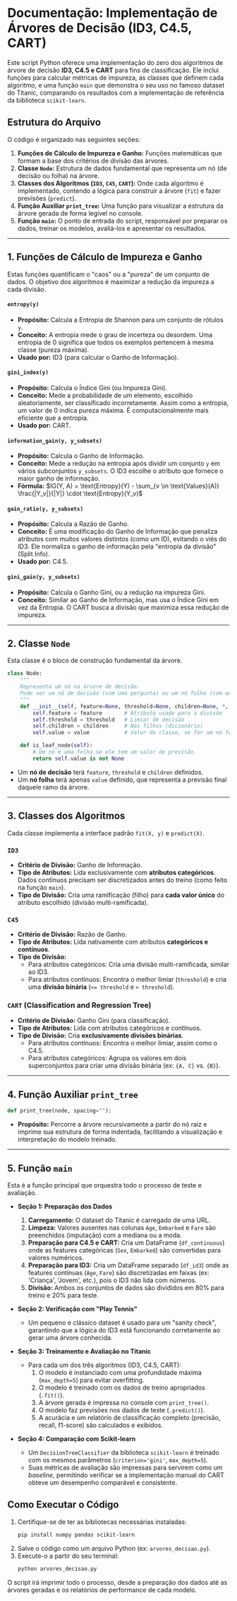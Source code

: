 # **Documentação: Implementação de Árvores de Decisão (ID3, C4.5, CART)**

Este script Python oferece uma implementação do zero dos algoritmos de árvore de decisão **ID3, C4.5 e CART** para fins de classificação. Ele inclui funções para calcular métricas de impureza, as classes que definem cada algoritmo, e uma função `main` que demonstra o seu uso no famoso dataset do Titanic, comparando os resultados com a implementação de referência da biblioteca `scikit-learn`.

## **Estrutura do Arquivo**

O código é organizado nas seguintes seções:

1.  **Funções de Cálculo de Impureza e Ganho:** Funções matemáticas que formam a base dos critérios de divisão das árvores.
2.  **Classe `Node`:** Estrutura de dados fundamental que representa um nó (de decisão ou folha) na árvore.
3.  **Classes dos Algoritmos (`ID3`, `C45`, `CART`):** Onde cada algoritmo é implementado, contendo a lógica para construir a árvore (`fit`) e fazer previsões (`predict`).
4.  **Função Auxiliar `print_tree`:** Uma função para visualizar a estrutura da árvore gerada de forma legível no console.
5.  **Função `main`:** O ponto de entrada do script, responsável por preparar os dados, treinar os modelos, avaliá-los e apresentar os resultados.

-----

## **1. Funções de Cálculo de Impureza e Ganho**

Estas funções quantificam o "caos" ou a "pureza" de um conjunto de dados. O objetivo dos algoritmos é maximizar a redução da impureza a cada divisão.

#### `entropy(y)`

  * **Propósito:** Calcula a Entropia de Shannon para um conjunto de rótulos `y`.
  * **Conceito:** A entropia mede o grau de incerteza ou desordem. Uma entropia de 0 significa que todos os exemplos pertencem à mesma classe (pureza máxima).
  * **Usado por:** ID3 (para calcular o Ganho de Informação).

#### `gini_index(y)`

  * **Propósito:** Calcula o Índice Gini (ou Impureza Gini).
  * **Conceito:** Mede a probabilidade de um elemento, escolhido aleatoriamente, ser classificado incorretamente. Assim como a entropia, um valor de 0 indica pureza máxima. É computacionalmente mais eficiente que a entropia.
  * **Usado por:** CART.

#### `information_gain(y, y_subsets)`

  * **Propósito:** Calcula o Ganho de Informação.
  * **Conceito:** Mede a redução na entropia após dividir um conjunto `y` em vários subconjuntos `y_subsets`. O ID3 escolhe o atributo que fornece o maior ganho de informação.
  * **Fórmula:** $IG(Y, A) = \text{Entropy}(Y) - \sum_{v \in \text{Values}(A)} \frac{|Y_v|}{|Y|} \cdot \text{Entropy}(Y_v)$

#### `gain_ratio(y, y_subsets)`

  * **Propósito:** Calcula a Razão de Ganho.
  * **Conceito:** É uma modificação do Ganho de Informação que penaliza atributos com muitos valores distintos (como um ID), evitando o viés do ID3. Ele normaliza o ganho de informação pela "entropia da divisão" (Split Info).
  * **Usado por:** C4.5.

#### `gini_gain(y, y_subsets)`

  * **Propósito:** Calcula o Ganho Gini, ou a redução na impureza Gini.
  * **Conceito:** Similar ao Ganho de Informação, mas usa o Índice Gini em vez da Entropia. O CART busca a divisão que maximiza essa redução de impureza.

-----

## **2. Classe `Node`**

Esta classe é o bloco de construção fundamental da árvore.

```python
class Node:
    """
    Representa um nó na árvore de decisão.
    Pode ser um nó de decisão (com uma pergunta) ou um nó folha (com uma previsão).
    """
    def __init__(self, feature=None, threshold=None, children=None, *, value=None):
        self.feature = feature       # Atributo usado para a divisão
        self.threshold = threshold   # Limiar de decisão
        self.children = children     # Nós filhos (dicionário)
        self.value = value           # Valor da classe, se for um nó folha

    def is_leaf_node(self):
        # Um nó é uma folha se ele tem um valor de previsão.
        return self.value is not None
```

  * Um **nó de decisão** terá `feature`, `threshold` e `children` definidos.
  * Um **nó folha** terá apenas `value` definido, que representa a previsão final daquele ramo da árvore.

-----

## **3. Classes dos Algoritmos**

Cada classe implementa a interface padrão `fit(X, y)` e `predict(X)`.

### **`ID3`**

  * **Critério de Divisão:** Ganho de Informação.
  * **Tipo de Atributos:** Lida exclusivamente com **atributos categóricos**. Dados contínuos precisam ser discretizados antes do treino (como feito na função `main`).
  * **Tipo de Divisão:** Cria uma ramificação (filho) para **cada valor único** do atributo escolhido (divisão multi-ramificada).

### **`C45`**

  * **Critério de Divisão:** Razão de Ganho.
  * **Tipo de Atributos:** Lida nativamente com atributos **categóricos e contínuos**.
  * **Tipo de Divisão:**
      * Para atributos categóricos: Cria uma divisão multi-ramificada, similar ao ID3.
      * Para atributos contínuos: Encontra o melhor limiar (`threshold`) e cria uma **divisão binária** (`<= threshold` e `> threshold`).

### **`CART` (Classification and Regression Tree)**

  * **Critério de Divisão:** Ganho Gini (para classificação).
  * **Tipo de Atributos:** Lida com atributos categóricos e contínuos.
  * **Tipo de Divisão:** Cria **exclusivamente divisões binárias**.
      * Para atributos contínuos: Encontra o melhor limiar, assim como o C4.5.
      * Para atributos categóricos: Agrupa os valores em dois superconjuntos para criar uma divisão binária (ex: `{A, C}` vs. `{B}`).

-----

## **4. Função Auxiliar `print_tree`**

```python
def print_tree(node, spacing=""):
```

  * **Propósito:** Percorre a árvore recursivamente a partir do nó raiz e imprime sua estrutura de forma indentada, facilitando a visualização e interpretação do modelo treinado.

-----

## **5. Função `main`**

Esta é a função principal que orquestra todo o processo de teste e avaliação.

  * **Seção 1: Preparação dos Dados**

    1.  **Carregamento:** O dataset do Titanic é carregado de uma URL.
    2.  **Limpeza:** Valores ausentes nas colunas `Age`, `Embarked` e `Fare` são preenchidos (imputação) com a mediana ou a moda.
    3.  **Preparação para C4.5 e CART:** Cria um DataFrame (`df_continuous`) onde as features categóricas (`Sex`, `Embarked`) são convertidas para valores numéricos.
    4.  **Preparação para ID3:** Cria um DataFrame separado (`df_id3`) onde as features contínuas (`Age`, `Fare`) são discretizadas em faixas (ex: 'Criança', 'Jovem', etc.), pois o ID3 não lida com números.
    5.  **Divisão:** Ambos os conjuntos de dados são divididos em 80% para treino e 20% para teste.

  * **Seção 2: Verificação com "Play Tennis"**

      * Um pequeno e clássico dataset é usado para um "sanity check", garantindo que a lógica do ID3 está funcionando corretamente ao gerar uma árvore conhecida.

  * **Seção 3: Treinamento e Avaliação no Titanic**

      * Para cada um dos três algoritmos (ID3, C4.5, CART):
        1.  O modelo é instanciado com uma profundidade máxima (`max_depth=5`) para evitar overfitting.
        2.  O modelo é treinado com os dados de treino apropriados (`.fit()`).
        3.  A árvore gerada é impressa no console com `print_tree()`.
        4.  O modelo faz previsões nos dados de teste (`.predict()`).
        5.  A acurácia e um relatório de classificação completo (precisão, recall, f1-score) são calculados e exibidos.

  * **Seção 4: Comparação com Scikit-learn**

      * Um `DecisionTreeClassifier` da biblioteca `scikit-learn` é treinado com os mesmos parâmetros (`criterion='gini'`, `max_depth=5`).
      * Suas métricas de avaliação são impressas para servirem como um *baseline*, permitindo verificar se a implementação manual do CART obteve um desempenho comparável e consistente.

## **Como Executar o Código**

1.  Certifique-se de ter as bibliotecas necessárias instaladas:
    ```bash
    pip install numpy pandas scikit-learn
    ```
2.  Salve o código como um arquivo Python (ex: `arvores_decisao.py`).
3.  Execute-o a partir do seu terminal:
    ```bash
    python arvores_decisao.py
    ```

O script irá imprimir todo o processo, desde a preparação dos dados até as árvores geradas e os relatórios de performance de cada modelo.
